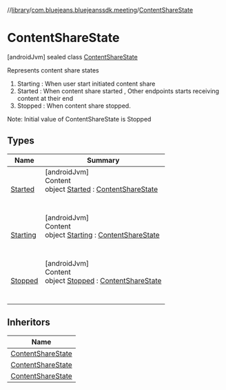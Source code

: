 //[library](../../../index.md)/[com.bluejeans.bluejeanssdk.meeting](../index.md)/[ContentShareState](index.md)



# ContentShareState  
 [androidJvm] sealed class [ContentShareState](index.md)

Represents content share states

<ol><li>Starting : When user start initiated content share</li><li>Started : When content share started , Other endpoints starts receiving content at their end</li><li>Stopped : When content share stopped.</li></ol>

Note: Initial value of ContentShareState is Stopped

   


## Types  
  
|  Name |  Summary | 
|---|---|
| <a name="com.bluejeans.bluejeanssdk.meeting/ContentShareState.Started///PointingToDeclaration/"></a>[Started](-started/index.md)| <a name="com.bluejeans.bluejeanssdk.meeting/ContentShareState.Started///PointingToDeclaration/"></a>[androidJvm]  <br>Content  <br>object [Started](-started/index.md) : [ContentShareState](index.md)  <br><br><br>|
| <a name="com.bluejeans.bluejeanssdk.meeting/ContentShareState.Starting///PointingToDeclaration/"></a>[Starting](-starting/index.md)| <a name="com.bluejeans.bluejeanssdk.meeting/ContentShareState.Starting///PointingToDeclaration/"></a>[androidJvm]  <br>Content  <br>object [Starting](-starting/index.md) : [ContentShareState](index.md)  <br><br><br>|
| <a name="com.bluejeans.bluejeanssdk.meeting/ContentShareState.Stopped///PointingToDeclaration/"></a>[Stopped](-stopped/index.md)| <a name="com.bluejeans.bluejeanssdk.meeting/ContentShareState.Stopped///PointingToDeclaration/"></a>[androidJvm]  <br>Content  <br>object [Stopped](-stopped/index.md) : [ContentShareState](index.md)  <br><br><br>|


## Inheritors  
  
|  Name | 
|---|
| <a name="com.bluejeans.bluejeanssdk.meeting/ContentShareState.Starting///PointingToDeclaration/"></a>[ContentShareState](-starting/index.md)|
| <a name="com.bluejeans.bluejeanssdk.meeting/ContentShareState.Started///PointingToDeclaration/"></a>[ContentShareState](-started/index.md)|
| <a name="com.bluejeans.bluejeanssdk.meeting/ContentShareState.Stopped///PointingToDeclaration/"></a>[ContentShareState](-stopped/index.md)|

